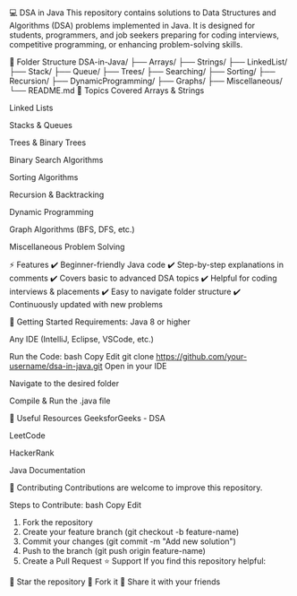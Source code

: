 💻 DSA in Java
This repository contains solutions to Data Structures and Algorithms (DSA) problems implemented in Java. It is designed for students, programmers, and job seekers preparing for coding interviews, competitive programming, or enhancing problem-solving skills.

📂 Folder Structure
DSA-in-Java/
├── Arrays/
├── Strings/
├── LinkedList/
├── Stack/
├── Queue/
├── Trees/
├── Searching/
├── Sorting/
├── Recursion/
├── DynamicProgramming/
├── Graphs/
├── Miscellaneous/
└── README.md
📌 Topics Covered
Arrays & Strings

Linked Lists

Stacks & Queues

Trees & Binary Trees

Binary Search Algorithms

Sorting Algorithms

Recursion & Backtracking

Dynamic Programming

Graph Algorithms (BFS, DFS, etc.)

Miscellaneous Problem Solving

⚡ Features
✔️ Beginner-friendly Java code
✔️ Step-by-step explanations in comments
✔️ Covers basic to advanced DSA topics
✔️ Helpful for coding interviews & placements
✔️ Easy to navigate folder structure
✔️ Continuously updated with new problems

🚀 Getting Started
Requirements:
Java 8 or higher

Any IDE (IntelliJ, Eclipse, VSCode, etc.)

Run the Code:
bash
Copy
Edit
git clone https://github.com/your-username/dsa-in-java.git
Open in your IDE

Navigate to the desired folder

Compile & Run the .java file

🎯 Useful Resources
GeeksforGeeks - DSA

LeetCode

HackerRank

Java Documentation

🤝 Contributing
Contributions are welcome to improve this repository.

Steps to Contribute:
bash
Copy
Edit
1. Fork the repository
2. Create your feature branch (git checkout -b feature-name)
3. Commit your changes (git commit -m "Add new solution")
4. Push to the branch (git push origin feature-name)
5. Create a Pull Request
⭐ Support
If you find this repository helpful:

🌟 Star the repository
🍴 Fork it
📢 Share it with your friends










